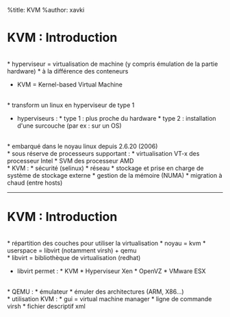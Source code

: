 %title: KVM
%author: xavki


# KVM : Introduction


<br>
* hyperviseur = virtualisation de machine (y compris émulation de la partie hardware)
		* à la différence des conteneurs

* KVM = Kernel-based Virtual Machine

<br>
* transform un linux en hyperviseur de type 1

* hyperviseurs :
		* type 1 : plus proche du hardware
		* type 2 : installation d'une surcouche (par ex : sur un OS)

<br>
* embarqué dans le noyau linux depuis 2.6.20 (2006)

<br>
* sous réserve de processeurs supportant :
		* virtualisation VT-x des processeur Intel
		* SVM des processeur AMD

<br>
* KVM :
		* sécurité (selinux)
		* réseau
		* stockage et prise en charge de système de stockage externe
		* gestion de la mémoire (NUMA)
		* migration à chaud (entre hosts)

----------------------------------------------------------------------------------------------

# KVM : Introduction


<br>
* répartition des couches pour utiliser la virtualisation
		* noyau = kvm
		* userspace = libvirt (notamment virsh) + qemu

<br>
* libvirt = bibliothèque de virtualisation (redhat)

* libvirt permet :
		* KVM
		* Hyperviseur Xen
		* OpenVZ
		* VMware ESX

<br>
* QEMU :
		* émulateur
		* émuler des architectures (ARM, X86...)

<br>		
* utilisation KVM :
		* gui = virtual machine manager
		* ligne de commande virsh
		* fichier descriptif xml




